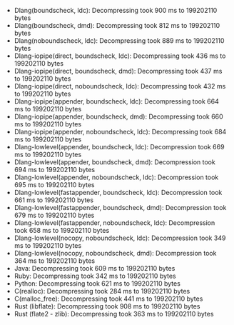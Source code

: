 - Dlang(boundscheck, ldc): Decompressing took 900 ms to 199202110 bytes
- Dlang(boundscheck, dmd): Decompressing took 812 ms to 199202110 bytes
- Dlang(noboundscheck, ldc): Decompressing took 889 ms to 199202110 bytes
- Dlang-iopipe(direct, boundscheck, ldc): Decompressing took 436 ms to 199202110 bytes
- Dlang-iopipe(direct, boundscheck, dmd): Decompressing took 437 ms to 199202110 bytes
- Dlang-iopipe(direct, noboundscheck, ldc): Decompressing took 432 ms to 199202110 bytes
- Dlang-iopipe(appender, boundscheck, ldc): Decompressing took 664 ms to 199202110 bytes
- Dlang-iopipe(appender, boundscheck, dmd): Decompressing took 660 ms to 199202110 bytes
- Dlang-iopipe(appender, noboundscheck, ldc): Decompressing took 684 ms to 199202110 bytes
- Dlang-lowlevel(appender, boundscheck, ldc): Decompression took 669 ms to 199202110 bytes
- Dlang-lowlevel(appender, boundscheck, dmd): Decompression took 694 ms to 199202110 bytes
- Dlang-lowlevel(appender, noboundscheck, ldc): Decompression took 695 ms to 199202110 bytes
- Dlang-lowlevel(fastappender, boundscheck, ldc): Decompression took 661 ms to 199202110 bytes
- Dlang-lowlevel(fastappender, boundscheck, dmd): Decompression took 679 ms to 199202110 bytes
- Dlang-lowlevel(fastappender, noboundscheck, ldc): Decompression took 658 ms to 199202110 bytes
- Dlang-lowlevel(nocopy, noboundscheck, ldc): Decompression took 349 ms to 199202110 bytes
- Dlang-lowlevel(nocopy, noboundscheck, dmd): Decompression took 364 ms to 199202110 bytes
- Java: Decompressing took 609 ms to 199202110 bytes
- Ruby: Decompressing took 342 ms to 199202110 bytes
- Python: Decompressing took 621 ms to 199202110 bytes
- C(realloc): Decompressing took 284 ms to 199202110 bytes
- C(malloc_free): Decompressing took 441 ms to 199202110 bytes
- Rust (libflate): Decompressing took 908 ms to 199202110 bytes
- Rust (flate2 - zlib): Decompressing took 363 ms to 199202110 bytes
